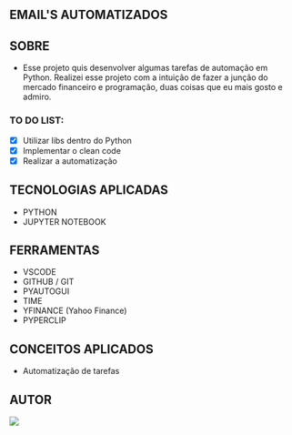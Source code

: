 ## EMAIL'S AUTOMATIZADOS 

## **SOBRE**

- Esse projeto quis desenvolver algumas tarefas de automação em Python. Realizei esse projeto com a intuição de fazer a junção do mercado financeiro e programação, duas coisas que eu mais gosto e admiro.

### **TO DO LIST:**

- [x] Utilizar libs dentro do Python
- [x] Implementar o clean code
- [X] Realizar a automatização

## **TECNOLOGIAS APLICADAS**

- PYTHON
- JUPYTER NOTEBOOK

## **FERRAMENTAS**

- VSCODE
- GITHUB / GIT
- PYAUTOGUI
- TIME
- YFINANCE (Yahoo Finance)
- PYPERCLIP


## **CONCEITOS APLICADOS**

- Automatização de tarefas

## **AUTOR**

 <a href="https://github.com/ma7hs"><img src="https://img.shields.io/badge/DESENVOLVEDOR-Ma7hs-informational?style=for-the-badge&logo=appveyor"></a>
